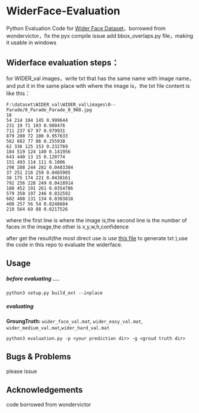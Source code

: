 # WiderFace-Evaluation
Python Evaluation Code for [Wider Face Dataset](http://mmlab.ie.cuhk.edu.hk/projects/WIDERFace/)，borrowed from wondervictor，fix the pyx compile issue
add bbox_overlaps.py file，making it usable in windows

## Widerface evaluation steps：
for WIDER_val images，write txt that has the same name with image name，and put it in the same place with where the image is，the txt file content is like this：
````
F:\dataset\WIDER_val\WIDER_val\images\0--Parade/0_Parade_Parade_0_960.jpg
18
54 214 104 145 0.999644 
231 19 71 103 0.980476 
711 237 67 97 0.979931 
879 200 72 100 0.957633 
562 602 77 86 0.255938 
62 336 125 153 0.232769 
184 519 124 140 0.141956 
643 440 13 15 0.120774 
151 493 114 111 0.1006 
298 288 244 282 0.0483384 
37 251 218 259 0.0465985 
38 175 174 221 0.0438161 
792 256 228 249 0.0418914 
188 452 191 261 0.0354786 
579 350 197 246 0.032592 
602 408 131 134 0.0303818 
400 257 56 54 0.0248604 
210 564 69 88 0.0217526 

````
where the first line is where the image is,the second line is the number of faces in the image,the other is x,y,w,h,confidence

after get the result(the most direct use is use [this file](https://github.com/deepinsight/insightface/blob/master/RetinaFace/test_widerface.py) to generate txt ),use the code in this repo to evaluate the widerface.

## Usage


##### before evaluating ....

````
python3 setup.py build_ext --inplace
````

##### evaluating

**GroungTruth:** `wider_face_val.mat`, `wider_easy_val.mat`, `wider_medium_val.mat`,`wider_hard_val.mat`

````
python3 evaluation.py -p <your prediction dir> -g <groud truth dir>
````

## Bugs & Problems
please issue

## Acknowledgements

code borrowed from  wondervictor
